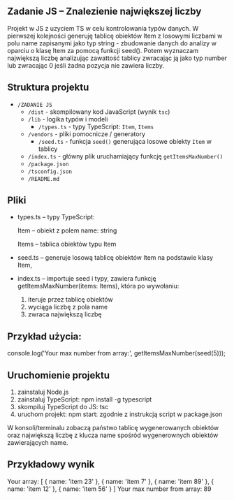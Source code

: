## Zadanie JS – Znalezienie największej liczby

Projekt w JS z uzyciem TS w celu kontrolowania typów danych. W pierwszej kolejności generuję tablicę obiektów Item z losowymi liczbami w polu name zapisanymi jako typ string - zbudowanie danych do analizy w oparciu o klasę Item za pomocą funkcji seed(). Potem wyznaczam największą liczbę analizując zawattość tablicy zwracając ją jako typ number lub zwracając 0 jeśli żadna pozycja nie zawiera liczby.

## Struktura projektu

- `/ZADANIE JS`
  - `/dist` - skompilowany kod JavaScript (wynik `tsc`)
  - `/lib` - logika typów i modeli
    - `/types.ts` - typy TypeScript: `Item`, `Items`
  - `/vendors` - pliki pomocnicze / generatory
    - `/seed.ts` - funkcja `seed()` generująca losowe obiekty `Item` w tablicy
  - `/index.ts` - główny plik uruchamiający funkcję `getItemsMaxNumber()`
  - `/package.json`
  - `/tsconfig.json`
  - `/README.md`


## Pliki

- types.ts – typy TypeScript:

  Item – obiekt z polem name: string

  Items – tablica obiektów typu Item

- seed.ts – generuje losową tablicę obiektów Item na podstawie klasy Item,

- index.ts – importuje seed i typy, zawiera funkcję getItemsMaxNumber(items: Items), która po wywołaniu:

  1. iteruje przez tablicę obiektów
  2. wyciąga liczbę z pola name
  3. zwraca największą liczbę

## Przykład użycia:
console.log('Your max number from array:', getItemsMaxNumber(seed(5)));

## Uruchomienie projektu

  1. zainstaluj Node.js 
  2. zainstaluj TypeScript:
     npm install -g typescript
  3. skompiluj TypeScript do JS:
     tsc
  4. uruchom projekt:
     npm start: zgodnie z instrukcją script w package.json

W konsoli/terminalu zobaczą państwo tablicę wygenerowanych obiektów oraz największą liczbę z klucza name spośród wygenerownych obiektów zawierających name.

## Przykładowy wynik

Your array: [
{ name: 'item 23' },
{ name: 'item 7' },
{ name: 'item 89' },
{ name: 'item 12' },
{ name: 'item 56' }
]
Your max number from array: 89